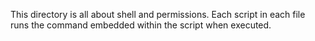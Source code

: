 This directory is all about shell and permissions.
Each script in each file runs the command embedded within the script when executed.
